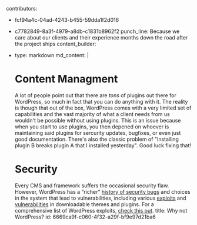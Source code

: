 contributors:
  - fcf94a4c-04ad-4243-b455-59dda1f2d016
  - c7782849-8a3f-4979-a8db-c1831b8962f2
punch_line: Because we care about our clients and their experience months down the road after the project ships
content_builder:
  - 
    type: markdown
    md_content: |
      # Content Managment
      
      A lot of people point out that there are _tons_ of plugins out there for WordPress, so much in fact that you can do anything with it. The reality is though that out of the box, WordPress comes with a very limited set of capabilities and the vast majority of what a client needs from us wouldn't be possible without using plugins. This is an issue because when you start to use plugins, you then depened on whoever is maintaining said plugins for sercurity updates, bugfixes, or even just good documentation. There's also the classic problem of "Installing plugin B breaks plugin A that I installed yesterday". Good luck fixing that!
      
      #  Security
      
      Every CMS and framework suffers the occasional security flaw. However, WordPress has a “richer” [history of security bugs](http://scobleizer.com/2009/09/05/i-dont-feel-safe-with-wordpress-hackers-broke-in-and-took-things/) and choices in the system that lead to vulnerabilities, including various [exploits](http://www.readwriteweb.com/biz/2011/01/the-hidden-dangers-of-free-wor.php) and [vulnerabilities](http://markmaunder.com/2011/08/01/zero-day-vulnerability-in-many-wordpress-themes/) in downloadable themes and plugins. For a comprehensive list of WordPress exploits, [check this out](http://www.wordpressexploit.com/).
title: Why not WordPress?
id: 6669ca9f-c060-4f32-a29f-bf9e97d21ba6
